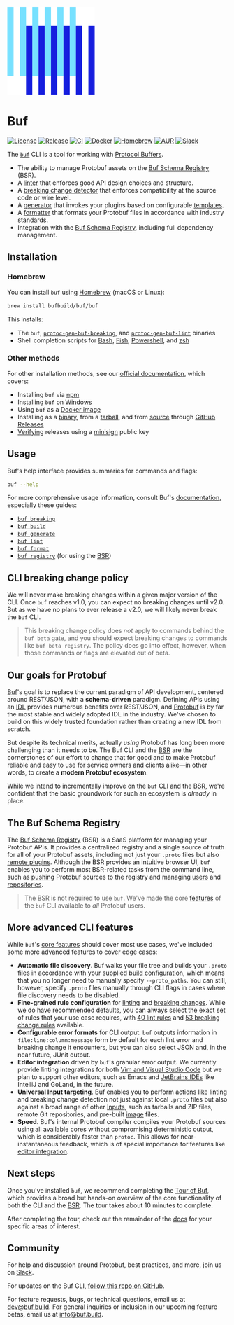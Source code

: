 ![The Buf logo](./.github/buf-logo.svg)

# Buf

[![License](https://img.shields.io/github/license/bufbuild/buf?color=blue)][badges_license]
[![Release](https://img.shields.io/github/v/release/bufbuild/buf?include_prereleases)][badges_release]
[![CI](https://github.com/bufbuild/buf/workflows/ci/badge.svg)][badges_ci]
[![Docker](https://img.shields.io/docker/pulls/bufbuild/buf)][badges_docker]
[![Homebrew](https://img.shields.io/homebrew/v/buf)][badges_homebrew]
[![AUR](https://img.shields.io/aur/version/buf)][badges_aur]
[![Slack](https://img.shields.io/badge/slack-buf-%23e01563)][badges_slack]

The [`buf`][buf] CLI is a tool for working with [Protocol Buffers][protobuf].

<a id="features"></a>

- The ability to manage Protobuf assets on the [Buf Schema Registry][bsr] (BSR).
- A [linter][lint_usage] that enforces good API design choices and structure.
- A [breaking change detector][breaking_usage] that enforces compatibility at the source code or wire level.
- A [generator][generate_usage] that invokes your plugins based on configurable [templates][templates].
- A [formatter][format_usage] that formats your Protobuf files in accordance with industry standards.
- Integration with the [Buf Schema Registry][bsr], including full dependency management.

## Installation

### Homebrew

You can install `buf` using [Homebrew][brew] (macOS or Linux):

```sh
brew install bufbuild/buf/buf
```

This installs:

- The `buf`, [`protoc-gen-buf-breaking`][breaking], and [`protoc-gen-buf-lint`][lint] binaries
- Shell completion scripts for [Bash], [Fish], [Powershell], and [zsh]

### Other methods

For other installation methods, see our [official documentation][install], which covers:

- Installing `buf` via [npm]
- Installing `buf` on [Windows]
- Using `buf` as a [Docker image][docker]
- Installing as a [binary], from a [tarball], and from [source] through [GitHub Releases][releases]
- [Verifying] releases using a [minisign] public key


## Usage

Buf's help interface provides summaries for commands and flags:

```sh
buf --help
```

For more comprehensive usage information, consult Buf's [documentation][docs], especially these guides:

* [`buf breaking`][breaking_usage]
* [`buf build`][build_usage]
* [`buf generate`][generate_usage]
* [`buf lint`][lint_usage]
* [`buf format`][format_usage]
* [`buf registry`][bsr_usage] (for using the [BSR])

## CLI breaking change policy

We will never make breaking changes within a given major version of the CLI. Once `buf` reaches v1.0, you can expect no breaking changes until v2.0. But as we have no plans to ever release a v2.0, we will likely never break the `buf` CLI.

> This breaking change policy does _not_ apply to commands behind the `buf beta` gate, and you should expect breaking changes to commands like `buf beta registry`. The policy does go into effect, however, when those commands or flags are elevated out of beta.

## Our goals for Protobuf

[Buf]'s goal is to replace the current paradigm of API development, centered around REST/JSON, with a **schema-driven** paradigm. Defining APIs using an [IDL] provides numerous benefits over REST/JSON, and [Protobuf] is by far the most stable and widely adopted IDL in the industry. We've chosen to build on this widely trusted foundation rather than creating a new IDL from scratch.

But despite its technical merits, actually _using_ Protobuf has long been more challenging than it needs to be. The Buf CLI and the [BSR](#the-buf-schema-registry) are the cornerstones of our effort to change that for good and to make Protobuf reliable and easy to use for service owners and clients alike—in other words, to create a **modern Protobuf ecosystem**.

While we intend to incrementally improve on the `buf` CLI and the [BSR](#the-buf-schema-registry), we're confident that the basic groundwork for such an ecosystem is _already_ in place.

## The Buf Schema Registry

The [Buf Schema Registry][bsr] (BSR) is a SaaS platform for managing your Protobuf APIs. It provides a centralized registry and a single source of truth for all of your Protobuf assets, including not just your `.proto` files but also [remote plugins][bsr_plugins]. Although the BSR provides an intuitive browser UI, `buf` enables you to perform most BSR-related tasks from the command line, such as [pushing] Protobuf sources to the registry and managing [users] and [repositories]. 

> The BSR is not required to use `buf`. We've made the core [features] of the `buf` CLI available to _all_ Protobuf users.

## More advanced CLI features

While `buf`'s [core features][features] should cover most use cases, we've included some more advanced features to cover edge cases:

* **Automatic file discovery**. Buf walks your file tree and builds your `.proto` files in accordance with your supplied [build configuration][build_config], which means that you no longer need to manually specify `--proto_paths`. You can still, however, specify `.proto` files manually through CLI flags in cases where file discovery needs to be disabled.
* **Fine-grained rule configuration** for [linting][lint_rules] and [breaking changes][breaking_rules]. While we do have recommended defaults, you can always select the exact set of rules that your use case requires, with [40 lint rules][lint_rules] and [53 breaking change rules][breaking_rules] available.
* **Configurable error formats** for CLI output. `buf` outputs information in `file:line:column:message` form by default for each lint error and breaking change it encounters, but you can also select JSON and, in the near future, JUnit output.
* **Editor integration** driven by `buf`'s granular error output. We currently provide linting integrations for both [Vim and Visual Studio Code][ide] but we plan to support other editors, such as Emacs and [JetBrains IDEs][jetbrains] like IntelliJ and GoLand, in the future.
* **Universal Input targeting**. Buf enables you to perform actions like linting and breaking change detection not just against local `.proto` files but also against a broad range of other [Inputs], such as tarballs and ZIP files, remote Git repositories, and pre-built [image][images] files.
* **Speed**. Buf's internal Protobuf compiler compiles your Protobuf sources using all available cores without compromising deterministic output, which is considerably faster than `protoc`. This allows for near-instantaneous feedback, which is of special importance for features like [editor integration][ide].

## Next steps

Once you've installed `buf`, we recommend completing the [Tour of Buf][tour], which provides a broad but hands-on overview of the core functionality of both the CLI and the [BSR]. The tour takes about 10 minutes to complete.

After completing the tour, check out the remainder of the [docs] for your specific areas of interest.

## Community

For help and discussion around Protobuf, best practices, and more, join us on [Slack][badges_slack].

For updates on the Buf CLI, [follow this repo on GitHub][repo].

For feature requests, bugs, or technical questions, email us at [dev@buf.build][email_dev]. For general inquiries or inclusion in our upcoming feature betas, email us at [info@buf.build][email_info].

[badges_aur]: https://aur.archlinux.org/packages/buf
[badges_ci]: https://github.com/bufbuild/buf/actions?workflow=ci
[badges_docker]: https://hub.docker.com/r/bufbuild/buf
[badges_homebrew]: https://github.com/bufbuild/homebrew-buf
[badges_license]: https://github.com/bufbuild/buf/blob/main/LICENSE
[badges_release]: https://github.com/bufbuild/buf/releases
[badges_slack]: https://buf.build/links/slack
[bash]: https://www.gnu.org/software/bash
[binary]: https://docs.buf.build/installation#binary
[breaking]: https://docs.buf.build/breaking
[breaking_rules]: https://docs.buf.build/breaking/rules
[breaking_usage]: https://docs.buf.build/breaking/usage
[brew]: https://brew.sh
[bsr]: https://docs.buf.build/bsr
[bsr_plugins]: https://buf.build/plugins
[bsr_usage]: https://docs.buf.build/bsr/usage
[buf]: https://buf.build
[build_config]: https://docs.buf.build/build/usage/#configuration
[build_usage]: https://docs.buf.build/build/usage
[compiler]: https://docs.buf.build/build/internal-compiler
[contact]: https://docs.buf.build/contact
[docker]: https://docs.buf.build/installation#use-the-docker-image
[docs]: https://docs.buf.build
[email_dev]: mailto:dev@buf.build
[email_info]: mailto:info@buf.build
[filedescriptorset]: https://github.com/protocolbuffers/protobuf/blob/044c766fd4777713fef2d1a9a095e4308d770c68/src/google/protobuf/descriptor.proto#L57
[features]: #features
[fish]: https://fishshell.com
[format_usage]: https://docs.buf.build/format/usage
[generate_usage]: https://docs.buf.build/generate/usage
[ide]: https://docs.buf.build/editor-integration
[idl]: https://en.wikipedia.org/wiki/Interface_description_language
[images]: https://docs.buf.build/reference/images
[inputs]: https://docs.buf.build/reference/inputs
[install]: https://docs.buf.build/installation
[jetbrains]: https://docs.buf.build/editor-integration#jetbrains-ides
[lint]: https://docs.buf.build/lint
[lint_rules]: https://docs.buf.build/lint/rules
[lint_usage]: https://docs.buf.build/lint/usage
[npm]: https://docs.buf.build/installation#npm
[minisign]: https://github.com/jedisct1/minisign
[powershell]: https://docs.microsoft.com/en-us/powershell
[protobuf]: https://developers.google.com/protocol-buffers
[pushing]: https://docs.buf.build/bsr/usage#push-a-module
[releases]: https://docs.buf.build/installation#github-releases
[repo]: https://github.com/bufbuild/buf/
[repositories]: https://docs.buf.build/bsr/overview#module
[roadmap]: https://docs.buf.build/roadmap
[source]: https://docs.buf.build/installation#from-source
[tarball]: https://docs.buf.build/installation#tarball
[templates]: https://docs.buf.build/configuration/v1/buf-gen-yaml
[tour]: https://docs.buf.build/tour/introduction
[users]: https://docs.buf.build/bsr/user-management#organization-roles
[verifying]: https://docs.buf.build/installation#verifying-a-release
[windows]: https://docs.buf.build/installation#windows-support
[zsh]: https://zsh.org
